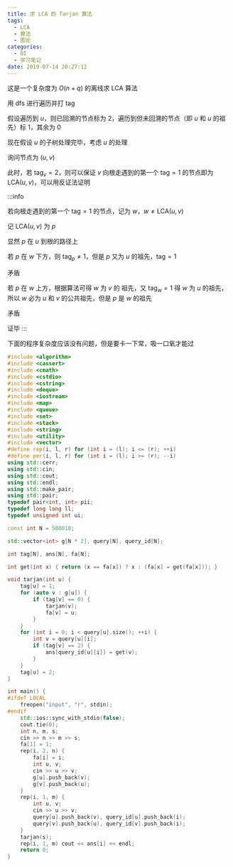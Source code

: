 ```yaml
---
title: 求 LCA 的 Tarjan 算法
tags:
  - LCA
  - 算法
  - 图论
categories:
  - OI
  - 学习笔记
date: 2019-07-14 20:27:12
---
```


这是一个复杂度为 $O(n+q)$ 的离线求 LCA 算法

用 dfs 进行遍历并打 tag

假设遍历到 $u$，则已回溯的节点标为 $2$，遍历到但未回溯的节点（即 $u$ 和 $u$ 的祖先）标 $1$，其余为 $0$

现在假设 $u$ 的子树处理完毕，考虑 $u$ 的处理

询问节点为 $(u, v)$

此时，若 $\mathrm{tag}_v = 2$，则可以保证 $v$ 向根走遇到的第一个 $\mathrm{tag} = 1$ 的节点即为 $\mathrm{LCA}(u,v)$，可以用反证法证明

:::info

若向根走遇到的第一个 $\mathrm{tag} = 1$ 的节点，记为 $w$，$w \not = \mathrm{LCA}(u,v)$

记 $\mathrm{LCA}(u,v)$ 为 $p$

显然 $p$ 在 $u$ 到根的路径上

若 $p$ 在 $w$ 下方，则 $\mathrm{tag}_p \not= 1$，但是 $p$ 又为 $u$ 的祖先，$\mathrm{tag}=1$

矛盾

若 $p$ 在 $w$ 上方，根据算法可得 $w$ 为 $v$ 的 祖先，又 $\mathrm{tag}_w = 1$ 得 $w$ 为 $u$ 的祖先，所以 $w$ 必为 $u$ 和 $v$ 的公共祖先，但是 $p$ 是 $w$ 的祖先

矛盾

证毕
:::

下面的程序复杂度应该没有问题，但是要卡一下常，吸一口氧才能过

<!-- more -->

```cpp
#include <algorithm>
#include <cassert>
#include <cmath>
#include <cstdio>
#include <cstring>
#include <deque>
#include <iostream>
#include <map>
#include <queue>
#include <set>
#include <stack>
#include <string>
#include <utility>
#include <vector>
#define rep(i, l, r) for (int i = (l); i <= (r); ++i)
#define per(i, l, r) for (int i = (l); i >= (r); --i)
using std::cerr;
using std::cin;
using std::cout;
using std::endl;
using std::make_pair;
using std::pair;
typedef pair<int, int> pii;
typedef long long ll;
typedef unsigned int ui;

const int N = 500010;

std::vector<int> g[N * 2], query[N], query_id[N];

int tag[N], ans[N], fa[N];

int get(int x) { return (x == fa[x]) ? x : (fa[x] = get(fa[x])); }

void tarjan(int u) {
    tag[u] = 1;
    for (auto v : g[u]) {
        if (tag[v] == 0) {
            tarjan(v);
            fa[v] = u;
        }
    }
    for (int i = 0; i < query[u].size(); ++i) {
        int v = query[u][i];
        if (tag[v] == 2) {
            ans[query_id[u][i]] = get(v);
        }
    }
    tag[u] = 2;
}

int main() {
#ifdef LOCAL
    freopen("input", "r", stdin);
#endif
    std::ios::sync_with_stdio(false);
    cout.tie(0);
    int n, m, s;
    cin >> n >> m >> s;
    fa[1] = 1;
    rep(i, 2, n) {
        fa[i] = i;
        int u, v;
        cin >> u >> v;
        g[u].push_back(v);
        g[v].push_back(u);
    }
    rep(i, 1, m) {
        int u, v;
        cin >> u >> v;
        query[u].push_back(v), query_id[u].push_back(i);
        query[v].push_back(u), query_id[v].push_back(i);
    }
    tarjan(s);
    rep(i, 1, m) cout << ans[i] << endl;
    return 0;
}
```